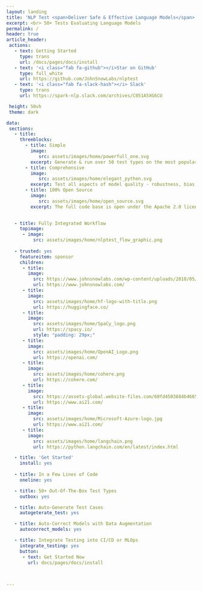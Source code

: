 ```yaml
---
layout: landing
title: 'NLP Test <span>Deliver Safe & Effective Language Models</span>'
excerpt: <br> 50+ Tests Evaluating Language Models
permalink: /
header: true
article_header:
 actions:
   - text: Getting Started
     type: trans
     url: /docs/pages/docs/install   
   - text: '<i class="fab fa-github"></i>Star on GitHub'
     type: full_white
     url: https://github.com/JohnSnowLabs/nlptest 
   - text: '<i class="fab fa-slack-hash"></i> Slack'
     type: trans
     url: https://spark-nlp.slack.com/archives/C051A5XG6CU   

 height: 50vh
 theme: dark

data:
 sections:
   - title:
     threeblocks:
       - title: Simple
         image: 
            src: assets/images/home/powerfull_one.svg
         excerpt: Generate & run over 50 test types on the most popular NLP frameworks & tasks with 1 line of code
       - title: Comprehensive
         image: 
            src: assets/images/home/elegant_python.svg
         excerpt: Test all aspects of model quality - robustness, bias, fairness, representation and accuracy - before going to production
       - title: 100% Open Source
         image: 
            src: assets/images/home/open_source.svg
         excerpt: The full code base is open under the Apache 2.0 license, designed for easy extension and AI community collaboration  

           
   - title: Fully Integrated Workflow
     topimage: 
      - image:
          src: assets/images/home/nlptest_flow_graphic.png
        
   - trusted: yes
     featureitem: sponsor
     children:
      - title:
        image:
          src: https://www.johnsnowlabs.com/wp-content/uploads/2018/05/logo.png
          url: https://www.johnsnowlabs.com/
      - title:
        image:
          src: assets/images/home/hf-logo-with-title.png 
          url: https://huggingface.co/
      - title:
        image:
          src: assets/images/home/SpaCy_logo.png
          url: https://spacy.io/
          style: "padding: 29px;"
      - title:
        image:
          src: assets/images/home/OpenAI_Logo.png
          url: https://openai.com/
      - title:
        image:
          src: assets/images/home/cohere.png
          url: https://cohere.com/
      - title:
        image:
          src: https://assets-global.website-files.com/60fd4503684b466578c0d307/60ff0505b0dbe005faac0c84_AI21%20Logo.svg
          url: https://www.ai21.com/
      - title:
        image:
          src: assets/images/home/Microsoft-Azure-logo.jpg
          url: https://www.ai21.com/
      - title:
        image:
          src: assets/images/home/langchain.png
          url: https://python.langchain.com/en/latest/index.html

   - title: 'Get Started'
     install: yes
  
   - title: In a Few Lines of Code
     oneline: yes

   - title: 50+ Out-Of-The-Box Test Types
     outbox: yes

   - title: Auto-Generate Test Cases
     autogeterate_test: yes

   - title: Auto-Correct Models with Data Augmentation
     autocorrect_models: yes

   - title: Integrate Testing into CI/CD or MLOps
     integrate_testing: yes
     button:
      - text: Get Started Now
        url: docs/pages/docs/install

        
    
---
```

